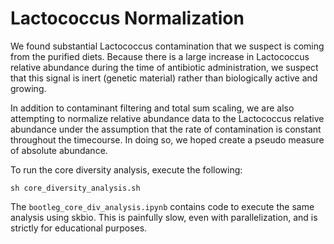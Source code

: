 # Lactococcus Normalization
We found substantial Lactococcus contamination that we suspect is coming from the purified diets.
Because there is a large increase in Lactococcus relative abundance during the time of antibiotic administration,
we suspect that this signal is inert (genetic material) rather than biologically active and growing.

In addition to contaminant filtering and total sum scaling, we are also attempting to normalize relative abundance
data to the Lactococcus relative abundance under the assumption that the rate of contamination is constant throughout
the timecourse. In doing so, we hoped create a pseudo measure of absolute abundance.

To run the core diversity analysis, execute the following:

`sh core_diversity_analysis.sh`

The `bootleg_core_div_analysis.ipynb` contains code to execute the same analysis using skbio.
This is painfully slow, even with parallelization, and is strictly for educational purposes.
